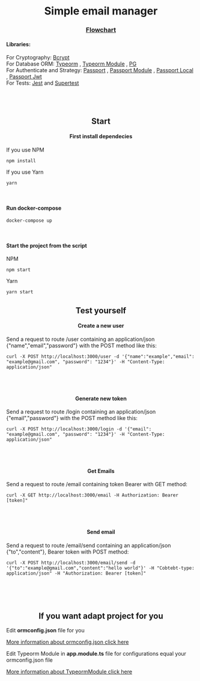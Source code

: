 <h1 align=center>Simple email manager</h1>
<h3 align=center>
<a href="https://whimsical.com/WgFJD3Fiavvhq4t6oJ6oJD">Flowchart</a>
</h3>
<h4>Libraries:</h4>
For Cryptography: <a href="https://www.npmjs.com/package/bcrypt">Bcrypt</a>
<br>
For Database ORM: <a href="https://www.npmjs.com/package/typeorm">Typeorm</a>
,
<a href="https://www.npmjs.com/package/@nestjs/typeorm">Typeorm Module<a/>
,
<a href="https://www.npmjs.com/package/pg">PG</a>
<br>
For Authenticate and Strategy: <a href="https://www.npmjs.com/package/passport">Passport</a>
,
<a href="https://www.npmjs.com/package/passport">Passport Module</a>
,
<a href="https://www.npmjs.com/package/passport-local">Passport Local</a>
,
<a href="https://www.npmjs.com/package/passport-jwt">Passport Jwt</a>
<br>
For Tests: <a href="https://www.npmjs.com/package/jest">Jest</a>
and
<a href="https://www.npmjs.com/package/supertest">Supertest</a>
<br><br><br><br>
<h2 align=center>Start</h2>
<h4 align=center>First install dependecies</h4>
<p>If you use NPM

```shell
npm install
```
<p>If you use Yarn

```shell
yarn
```
<br>
<h4>Run docker-compose</h4>

```shell
docker-compose up
```
<br>
<h4>Start the project from the script</h4>
NPM

```shell
npm start
```
Yarn
```shell
yarn start
```

<h2 align=center>Test yourself</h2>
<h4 align=center>Create a new user</h4>
Send a request to route /user containing an application/json {"name","email","password"} with the POST method like this:

```shell
curl -X POST http://localhost:3000/user -d '{"name":"example","email": "example@gmail.com", "password": "1234"}' -H "Content-Type: application/json"
```
<br><br>
<h4 align=center>Generate new token</h4>
Send a request to route /login containing an application/json {"email","password"} with the POST method like this:

```shell
curl -X POST http://localhost:3000/login -d '{"email": "example@gmail.com", "password": "1234"}' -H "Content-Type: application/json"
```
<br><br>
<h4 align=center>Get Emails</h4>
Send a request to route /email containing token Bearer with GET method:

```shell
curl -X GET http://localhost:3000/email -H Authorization: Bearer [token]"
```
<br><br>
<h4 align=center>Send email</h4>
Send a request to route /email/send containing an application/json {"to","content"}, Bearer token with POST method:

```shell
curl -X POST http://localhost:3000/email/send -d '{"to":"example@gmail.com","content":"hello world"}' -H "Cobtebt-type: application/json" -H "Authorization: Bearer [token]"
```

<br><br><br>
<h2 align=center>If you want adapt project for you</h2>
Edit <b>ormconfig.json</b> file for you

<a href="https://typeorm.io/#/using-ormconfig">More information about ormconfig.json click here</a>

Edit Typeorm Module in <b>app.module.ts</b> file for configurations equal your ormconfig.json file

<a href="https://docs.nestjs.com/recipes/sql-typeorm">More information about TypeormModule click here</a>

